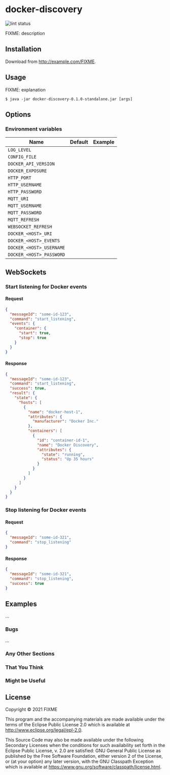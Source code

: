 # docker-discovery
![lint status](https://github.com/ezand/docker-discovery/workflows/lint/badge.svg)

FIXME: description

## Installation

Download from http://example.com/FIXME.

## Usage

FIXME: explanation

    $ java -jar docker-discovery-0.1.0-standalone.jar [args]

## Options

### Environment variables
| Name | Default | Example |
|------|---------|---------|
| `LOG_LEVEL` | | |
| `CONFIG_FILE` | | |
| `DOCKER_API_VERSION` | | |
| `DOCKER_EXPOSURE` | | |
| `HTTP_PORT` | | |
| `HTTP_USERNAME` | | |
| `HTTP_PASSWORD` | | |
| `MQTT_URI` | | |
| `MQTT_USERNAME` | | |
| `MQTT_PASSWORD` | | |
| `MQTT_REFRESH` | | |
| `WEBSOCKET_REFRESH` | | |
| `DOCKER_<HOST>_URI` | | |
| `DOCKER_<HOST>_EVENTS` | | |
| `DOCKER_<HOST>_USERNAME` | | |
| `DOCKER_<HOST>_PASSWORD` | | |

## WebSockets

### Start listening for Docker events

#### Request

```json
{
  "messageId": "some-id-123",
  "command": "start_listening",
  "events": {
    "container": {
      "start": true,
      "stop": true
    }
  }
}
```

#### Response

```json
{
  "messageId": "some-id-123",
  "command": "start_listening",
  "success": true,
  "result": {
    "state": {
      "hosts": [
        {
          "name": "docker-host-1",
          "attributes": {
            "manufacturer": "Docker Inc."
          },
          "containers": [
            {
              "id": "container-id-1",
              "name": "Docker Discovery",
              "attributes": {
                "state": "running",
                "status": "Up 35 hours"
              }
            }
          ]
        }
      ]
    }
  }
}
```

### Stop listening for Docker events

#### Request

```json
{
  "messageId": "some-id-321",
  "command": "stop_listening"
}
```

#### Response

```json
{
  "messageId": "some-id-321",
  "command": "stop_listening",
  "success": true
}
```

## Examples

...

### Bugs

...

### Any Other Sections
### That You Think
### Might be Useful

## License

Copyright © 2021 FIXME

This program and the accompanying materials are made available under the
terms of the Eclipse Public License 2.0 which is available at
http://www.eclipse.org/legal/epl-2.0.

This Source Code may also be made available under the following Secondary
Licenses when the conditions for such availability set forth in the Eclipse
Public License, v. 2.0 are satisfied: GNU General Public License as published by
the Free Software Foundation, either version 2 of the License, or (at your
option) any later version, with the GNU Classpath Exception which is available
at https://www.gnu.org/software/classpath/license.html.
